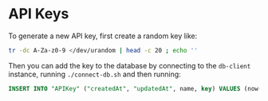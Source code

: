 # API Keys

To generate a new API key, first create a random key like:
```bash
tr -dc A-Za-z0-9 </dev/urandom | head -c 20 ; echo ''
```

Then you can add the key to the database by connecting to the `db-client` instance, running `./connect-db.sh` and then running:
```sql
INSERT INTO "APIKey" ("createdAt", "updatedAt", name, key) VALUES (now(), now(), 'some name that describes the key', 'the key from above');
```
